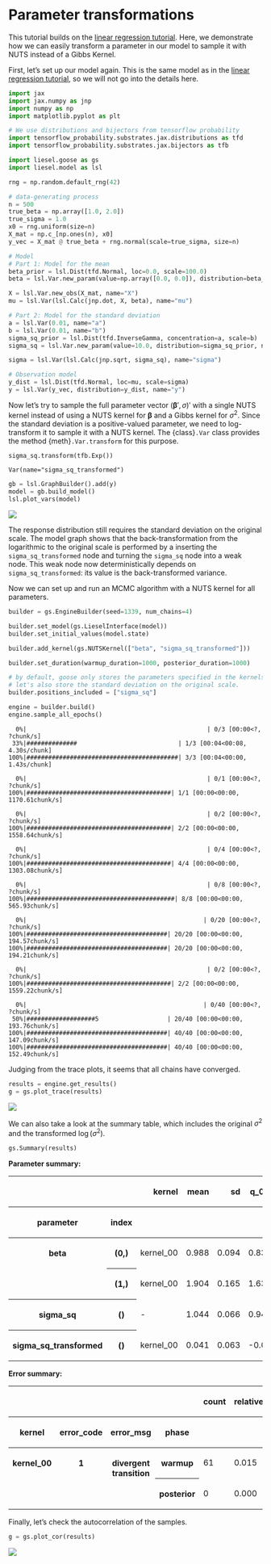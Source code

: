 

# Parameter transformations

This tutorial builds on the [linear regression
tutorial](01-lin-reg.md#linear-regression). Here, we demonstrate how we
can easily transform a parameter in our model to sample it with NUTS
instead of a Gibbs Kernel.

First, let’s set up our model again. This is the same model as in the
[linear regression tutorial](01-lin-reg.md#linear-regression), so we
will not go into the details here.

``` python
import jax
import jax.numpy as jnp
import numpy as np
import matplotlib.pyplot as plt

# We use distributions and bijectors from tensorflow probability
import tensorflow_probability.substrates.jax.distributions as tfd
import tensorflow_probability.substrates.jax.bijectors as tfb

import liesel.goose as gs
import liesel.model as lsl

rng = np.random.default_rng(42)

# data-generating process
n = 500
true_beta = np.array([1.0, 2.0])
true_sigma = 1.0
x0 = rng.uniform(size=n)
X_mat = np.c_[np.ones(n), x0]
y_vec = X_mat @ true_beta + rng.normal(scale=true_sigma, size=n)

# Model
# Part 1: Model for the mean
beta_prior = lsl.Dist(tfd.Normal, loc=0.0, scale=100.0)
beta = lsl.Var.new_param(value=np.array([0.0, 0.0]), distribution=beta_prior,name="beta")

X = lsl.Var.new_obs(X_mat, name="X")
mu = lsl.Var(lsl.Calc(jnp.dot, X, beta), name="mu")

# Part 2: Model for the standard deviation
a = lsl.Var(0.01, name="a")
b = lsl.Var(0.01, name="b")
sigma_sq_prior = lsl.Dist(tfd.InverseGamma, concentration=a, scale=b)
sigma_sq = lsl.Var.new_param(value=10.0, distribution=sigma_sq_prior, name="sigma_sq")

sigma = lsl.Var(lsl.Calc(jnp.sqrt, sigma_sq), name="sigma")

# Observation model
y_dist = lsl.Dist(tfd.Normal, loc=mu, scale=sigma)
y = lsl.Var(y_vec, distribution=y_dist, name="y")
```

Now let’s try to sample the full parameter vector
$(\boldsymbol{\beta}', \sigma)'$ with a single NUTS kernel instead of
using a NUTS kernel for $\boldsymbol{\beta}$ and a Gibbs kernel for
$\sigma^2$. Since the standard deviation is a positive-valued parameter,
we need to log-transform it to sample it with a NUTS kernel. The
{class}`.Var` class provides the method {meth}`.Var.transform` for this
purpose.

``` python
sigma_sq.transform(tfb.Exp())
```

    Var(name="sigma_sq_transformed")

``` python
gb = lsl.GraphBuilder().add(y)
model = gb.build_model()
lsl.plot_vars(model)
```

![](01a-transform_files/figure-commonmark/graph-and-transformation-1.png)

The response distribution still requires the standard deviation on the
original scale. The model graph shows that the back-transformation from
the logarithmic to the original scale is performed by a inserting the
`sigma_sq_transformed` node and turning the `sigma_sq` node into a weak
node. This weak node now deterministically depends on
`sigma_sq_transformed`: its value is the back-transformed variance.

Now we can set up and run an MCMC algorithm with a NUTS kernel for all
parameters.

``` python
builder = gs.EngineBuilder(seed=1339, num_chains=4)

builder.set_model(gs.LieselInterface(model))
builder.set_initial_values(model.state)

builder.add_kernel(gs.NUTSKernel(["beta", "sigma_sq_transformed"]))

builder.set_duration(warmup_duration=1000, posterior_duration=1000)

# by default, goose only stores the parameters specified in the kernels.
# let's also store the standard deviation on the original scale.
builder.positions_included = ["sigma_sq"]

engine = builder.build()
engine.sample_all_epochs()
```


      0%|                                                  | 0/3 [00:00<?, ?chunk/s]
     33%|##############                            | 1/3 [00:04<00:08,  4.30s/chunk]
    100%|##########################################| 3/3 [00:04<00:00,  1.43s/chunk]

      0%|                                                  | 0/1 [00:00<?, ?chunk/s]
    100%|########################################| 1/1 [00:00<00:00, 1170.61chunk/s]

      0%|                                                  | 0/2 [00:00<?, ?chunk/s]
    100%|########################################| 2/2 [00:00<00:00, 1558.64chunk/s]

      0%|                                                  | 0/4 [00:00<?, ?chunk/s]
    100%|########################################| 4/4 [00:00<00:00, 1303.08chunk/s]

      0%|                                                  | 0/8 [00:00<?, ?chunk/s]
    100%|#########################################| 8/8 [00:00<00:00, 565.93chunk/s]

      0%|                                                 | 0/20 [00:00<?, ?chunk/s]
    100%|#######################################| 20/20 [00:00<00:00, 194.57chunk/s]
    100%|#######################################| 20/20 [00:00<00:00, 194.21chunk/s]

      0%|                                                  | 0/2 [00:00<?, ?chunk/s]
    100%|########################################| 2/2 [00:00<00:00, 1559.22chunk/s]

      0%|                                                 | 0/40 [00:00<?, ?chunk/s]
     50%|###################5                   | 20/40 [00:00<00:00, 193.76chunk/s]
    100%|#######################################| 40/40 [00:00<00:00, 147.09chunk/s]
    100%|#######################################| 40/40 [00:00<00:00, 152.49chunk/s]

Judging from the trace plots, it seems that all chains have converged.

``` python
results = engine.get_results()
g = gs.plot_trace(results)
```

![](01a-transform_files/figure-commonmark/traceplots-3.png)

We can also take a look at the summary table, which includes the
original $\sigma^2$ and the transformed $\log(\sigma^2)$.

``` python
gs.Summary(results)
```

<p>

<strong>Parameter summary:</strong>
</p>

<table border="0" class="dataframe">

<thead>

<tr style="text-align: right;">

<th>

</th>

<th>

</th>

<th>

kernel
</th>

<th>

mean
</th>

<th>

sd
</th>

<th>

q_0.05
</th>

<th>

q_0.5
</th>

<th>

q_0.95
</th>

<th>

sample_size
</th>

<th>

ess_bulk
</th>

<th>

ess_tail
</th>

<th>

rhat
</th>

</tr>

<tr>

<th>

parameter
</th>

<th>

index
</th>

<th>

</th>

<th>

</th>

<th>

</th>

<th>

</th>

<th>

</th>

<th>

</th>

<th>

</th>

<th>

</th>

<th>

</th>

<th>

</th>

</tr>

</thead>

<tbody>

<tr>

<th rowspan="2" valign="top">

beta
</th>

<th>

(0,)
</th>

<td>

kernel_00
</td>

<td>

0.988
</td>

<td>

0.094
</td>

<td>

0.833
</td>

<td>

0.988
</td>

<td>

1.141
</td>

<td>

4000
</td>

<td>

1409.292
</td>

<td>

1585.927
</td>

<td>

1.004
</td>

</tr>

<tr>

<th>

(1,)
</th>

<td>

kernel_00
</td>

<td>

1.904
</td>

<td>

0.165
</td>

<td>

1.636
</td>

<td>

1.903
</td>

<td>

2.175
</td>

<td>

4000
</td>

<td>

1438.270
</td>

<td>

1443.092
</td>

<td>

1.004
</td>

</tr>

<tr>

<th>

sigma_sq
</th>

<th>

()
</th>

<td>

\-
</td>

<td>

1.044
</td>

<td>

0.066
</td>

<td>

0.943
</td>

<td>

1.041
</td>

<td>

1.156
</td>

<td>

4000
</td>

<td>

2253.519
</td>

<td>

2078.838
</td>

<td>

1.001
</td>

</tr>

<tr>

<th>

sigma_sq_transformed
</th>

<th>

()
</th>

<td>

kernel_00
</td>

<td>

0.041
</td>

<td>

0.063
</td>

<td>

-0.059
</td>

<td>

0.040
</td>

<td>

0.145
</td>

<td>

4000
</td>

<td>

2253.519
</td>

<td>

2078.838
</td>

<td>

1.001
</td>

</tr>

</tbody>

</table>

<p>

<strong>Error summary:</strong>
</p>

<table border="0" class="dataframe">

<thead>

<tr style="text-align: right;">

<th>

</th>

<th>

</th>

<th>

</th>

<th>

</th>

<th>

count
</th>

<th>

relative
</th>

</tr>

<tr>

<th>

kernel
</th>

<th>

error_code
</th>

<th>

error_msg
</th>

<th>

phase
</th>

<th>

</th>

<th>

</th>

</tr>

</thead>

<tbody>

<tr>

<th rowspan="2" valign="top">

kernel_00
</th>

<th rowspan="2" valign="top">

1
</th>

<th rowspan="2" valign="top">

divergent transition
</th>

<th>

warmup
</th>

<td>

61
</td>

<td>

0.015
</td>

</tr>

<tr>

<th>

posterior
</th>

<td>

0
</td>

<td>

0.000
</td>

</tr>

</tbody>

</table>

Finally, let’s check the autocorrelation of the samples.

``` python
g = gs.plot_cor(results)
```

![](01a-transform_files/figure-commonmark/correlation-plots-5.png)
